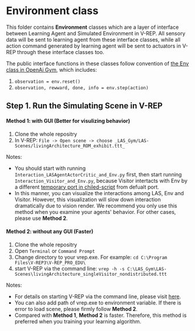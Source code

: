 # Environment class
This folder contains **Environment** classes which are a layer of interface between Learning Agent and Simulated Environment in V-REP. All sensory data will be sent to learning agent from these interface classes, while all action command generated by learning agent will be sent to actuators in V-REP through these interface classes too.

The public interface functions in these classes follow convention of [the Env class in OpenAi Gym](https://gym.openai.com/docs/), which includes:

  1. `observation = env.reset()`
  2. `observation, rewward, done, info = env.step(action)`

## Step 1. Run the Simulating Scene in V-REP
#### Method 1: with GUI (Better for visulizing behavior) ####
   1. Clone the whole repositry
   2. In V-REP: `File -> Open scene -> choose _LAS_Gym/LAS-Scenes/livingArchitecture_ROM_exhibit.ttt_ `

Notes:
  
  * You should start with running `Interaction_LASAgentActorCritic_and_Env.py` first, then start running `Interaction_Visitor_and_Env.py`, because Visitor intertacts with Env by a different [temporary port in chiled-script](http://www.coppeliarobotics.com/helpFiles/en/remoteApiServerSide.htm) from defualt port.
  * In this manner, you can visualize the interactions among LAS, Env and Visitor. However, this visualization will slow down interaction dramatically due to vision render. We recommend you only use this method when you examine your agents' behavior. For other cases, please use **Method 2**. 

#### Method 2: without any GUI (Faster) ####
   1. Clone the whole repositry
   2. Open `Terminal` or `Command Prompt`
   3. Change directory to your vrep.exe. For example: `cd C:\Program Files\V-REP3\V-REP_PRO_EDU\`
   4. start V-REP via the command line: `vrep -h -s C:\LAS_Gym\LAS-Scenes\livingArchitecture_singleVisitor_nondistributed.ttt`

Notes:
  
  * For details on starting V-REP via the command line, please visit [here](http://www.coppeliarobotics.com/helpFiles/en/commandLine.htm).
  * You can also add path of vrep.exe to environment variable. If there is error to load scene, please firmly follow **Method 2**.
  * Compared with **Method 1**, **Method 2** is faster. Therefore, this method is preferred when you training your learning algorithm.


